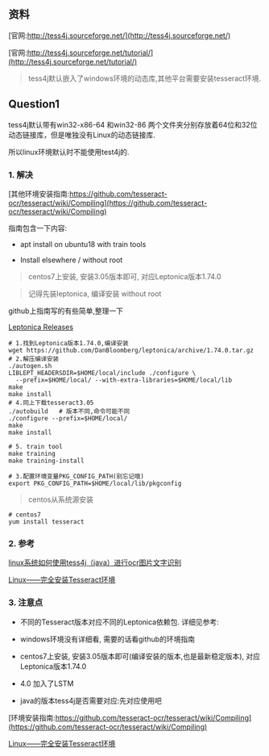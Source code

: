 ## 资料
[官网:http://tess4j.sourceforge.net/](http://tess4j.sourceforge.net/)

[官网:http://tess4j.sourceforge.net/tutorial/](http://tess4j.sourceforge.net/tutorial/)

> tess4j默认嵌入了windows环境的动态库,其他平台需要安装tesseract环境.

## Question1
tess4j默认带有win32-x86-64 和win32-86 两个文件夹分别存放着64位和32位动态链接库，但是唯独没有Linux的动态链接库.

所以linux环境默认时不能使用test4j的.

### 1. 解决
[其他环境安装指南:https://github.com/tesseract-ocr/tesseract/wiki/Compiling](https://github.com/tesseract-ocr/tesseract/wiki/Compiling)

指南包含一下内容:

- apt install on ubuntu18 with train tools

- Install elsewhere / without root

> centos7上安装, 安装3.05版本即可, 对应Leptonica版本1.74.0

> 记得先装leptonica, 编译安装 without root

github上指南写的有些简单,整理一下

[Leptonica Releases](https://github.com/DanBloomberg/leptonica/releases?after=1.74.1)

```sbtshell
# 1.找到Leptonica版本1.74.0,编译安装
wget https://github.com/DanBloomberg/leptonica/archive/1.74.0.tar.gz
# 2.解压编译安装
./autogen.sh
LIBLEPT_HEADERSDIR=$HOME/local/include ./configure \
  --prefix=$HOME/local/ --with-extra-libraries=$HOME/local/lib
make
make install
# 4.同上下载tesseract3.05
./autobuild   # 版本不同,命令可能不同
./configure --prefix=$HOME/local/
make
make install

# 5. train tool
make training
make training-install

# 3.配置环境变量PKG_CONFIG_PATH(别忘记哦)
export PKG_CONFIG_PATH=$HOME/local/lib/pkgconfig

```

> centos从系统源安装

```sbtshell
# centos7
yum install tesseract
```

### 2. 参考
[linux系统如何使用tess4j（java）进行ocr图片文字识别](https://blog.csdn.net/zhongshanb/article/details/72731487)

[Linux——完全安装Tesseract环境](https://blog.csdn.net/u012476249/article/details/53423193)


### 3. 注意点
- 不同的Tesseract版本对应不同的Leptonica依赖包.
详细见参考:


- windows环境没有详细看, 需要的话看github的环境指南

- centos7上安装, 安装3.05版本即可(编译安装的版本,也是最新稳定版本), 对应Leptonica版本1.74.0

- 4.0 加入了LSTM

- java的版本tess4j是否需要对应:先对应使用吧

[环境安装指南:https://github.com/tesseract-ocr/tesseract/wiki/Compiling](https://github.com/tesseract-ocr/tesseract/wiki/Compiling)

[Linux——完全安装Tesseract环境](https://blog.csdn.net/u012476249/article/details/53423193)


